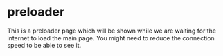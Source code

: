 # preloader
This is a preloader page which will be shown while we are waiting for the internet to load the main page. You might need to reduce the connection speed to be able to see it.
